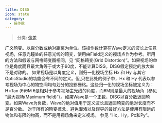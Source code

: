 ```yaml
---
title: DISG
icon: state
category:
  - 操作数
---
```


> 分类: [像差](/hb/operands/131/885/  "Zemax 操作数 像差")

广义畸变。以百分数或绝对距离为单位。该操作数计算在Wave定义的波长上任意视场，任意光瞳处的任意光线的畸变，使用由Field定义的视场点作为参考。所用的方法和假设与网格畸变图相同，见 “网格畸变(Grid Distortion)”。如果视场的单位是角度而且最大角等于或大于90度，不能计算DISG。DISG假定预定的放大率不是对称的。 
如果视场是以角度定义，则归一化视场坐标 Hx 和 Hy 与其它OpticStudio的功能会有不同的定义。但,只在此处的例子中，Hx 和 Hy 代表以参考视场为中心的物空间均匀划分的投影栅格。这些归一化的视场坐标被定义为： H=Tan (θ)θM 
θ是相对于参考视场主光线的角度，而θM则是最大的视场角（参见 “最大视场(Maximum field)”）。如果Wave是一个正数，DISG以百分数返回畸变。如果Wave为负数，Wave的绝对值用于定义波长且返回畸变的绝对长度而不是百分数。 
对于所有的畸变概念，避免混淆以及误导的最好方法是使用有限远的物体和有限的物高，而不是用视场角来定义视场。 
参见 “Hx，Hy，Px和Py”。
